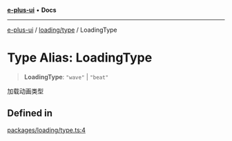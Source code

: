 [**e-plus-ui**](../../../README.md) • **Docs**

***

[e-plus-ui](../../../modules.md) / [loading/type](../README.md) / LoadingType

# Type Alias: LoadingType

> **LoadingType**: `"wave"` \| `"beat"`

加载动画类型

## Defined in

[packages/loading/type.ts:4](https://github.com/c-eqian/e-plus-ui/blob/9afe3efca84f90347511649ce68bd1a732377c38/packages/loading/type.ts#L4)
